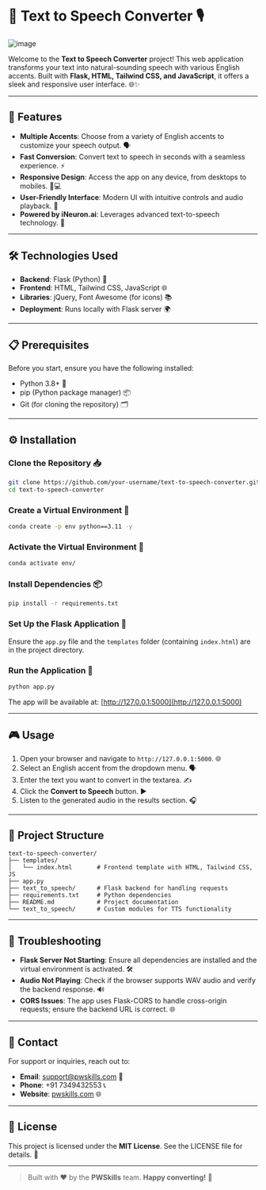 # 📢 Text to Speech Converter 🎙️
![image](https://github.com/user-attachments/assets/38a81943-8f50-4343-b5ff-7eeebe782d07)

Welcome to the **Text to Speech Converter** project! This web application transforms your text into natural-sounding speech with various English accents. Built with **Flask, HTML, Tailwind CSS, and JavaScript**, it offers a sleek and responsive user interface. 🌐✨

---

## 🚀 Features

- **Multiple Accents**: Choose from a variety of English accents to customize your speech output. 🗣️  
- **Fast Conversion**: Convert text to speech in seconds with a seamless experience. ⚡  
- **Responsive Design**: Access the app on any device, from desktops to mobiles. 📱💻  
- **User-Friendly Interface**: Modern UI with intuitive controls and audio playback. 🎨  
- **Powered by iNeuron.ai**: Leverages advanced text-to-speech technology. 🧠  

---

## 🛠️ Technologies Used

- **Backend**: Flask (Python) 🐍  
- **Frontend**: HTML, Tailwind CSS, JavaScript 🌐  
- **Libraries**: jQuery, Font Awesome (for icons) 📚  
- **Deployment**: Runs locally with Flask server 🌍  

---

## 📋 Prerequisites

Before you start, ensure you have the following installed:

- Python 3.8+ 🐍  
- pip (Python package manager) 📦  
- Git (for cloning the repository) 🗂️  

---

## ⚙️ Installation

### Clone the Repository 📥
```bash
git clone https://github.com/your-username/text-to-speech-converter.git
cd text-to-speech-converter
````

### Create a Virtual Environment 🧪

```bash
conda create -p env python==3.11 -y
```

### Activate the Virtual Environment 🧪

```bash
conda activate env/
```

### Install Dependencies 📦

```bash
pip install -r requirements.txt
```

### Set Up the Flask Application 🚀

Ensure the `app.py` file and the `templates` folder (containing `index.html`) are in the project directory.

### Run the Application 🌟

```bash
python app.py
```

The app will be available at: [http://127.0.0.1:5000](http://127.0.0.1:5000)

---

## 🎮 Usage

1. Open your browser and navigate to `http://127.0.0.1:5000`. 🌐
2. Select an English accent from the dropdown menu. 🗣️
3. Enter the text you want to convert in the textarea. ✍️
4. Click the **Convert to Speech** button. ▶️
5. Listen to the generated audio in the results section. 🎧

---

## 📂 Project Structure

```
text-to-speech-converter/
├── templates/
│   └── index.html       # Frontend template with HTML, Tailwind CSS, JS
├── app.py
├── text_to_speech/      # Flask backend for handling requests
├── requirements.txt     # Python dependencies
├── README.md            # Project documentation
└── text_to_speech/      # Custom modules for TTS functionality
```

---

## 🐞 Troubleshooting

* **Flask Server Not Starting**: Ensure all dependencies are installed and the virtual environment is activated. 🛠️
* **Audio Not Playing**: Check if the browser supports WAV audio and verify the backend response. 🔊
* **CORS Issues**: The app uses Flask-CORS to handle cross-origin requests; ensure the backend URL is correct. 🌐

---

## 📧 Contact

For support or inquiries, reach out to:

* **Email**: [support@pwskills.com](mailto:support@pwskills.com) 📧
* **Phone**: +91 7349432553 📞
* **Website**: [pwskills.com](https://pwskills.com) 🌐

---

## 📜 License

This project is licensed under the **MIT License**. See the LICENSE file for details. 📄

---

> Built with ❤️ by the **PWSkills** team.
> **Happy converting!** 🎉

```
